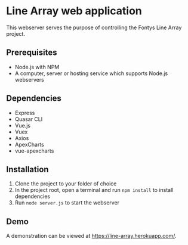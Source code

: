# Line Array web application
This webserver serves the purpose of controlling the Fontys Line Array project.

## Prerequisites
- Node.js with NPM
- A computer, server or hosting service which supports Node.js webservers

## Dependencies
- Express
- Quasar CLI
- Vue.js
- Vuex
- Axios
- ApexCharts
- vue-apexcharts

## Installation
1. Clone the project to your folder of choice
2. In the project root, open a terminal and run `npm install` to install dependencies
3. Run `node server.js` to start the webserver

## Demo
A demonstration can be viewed at https://line-array.herokuapp.com/.
